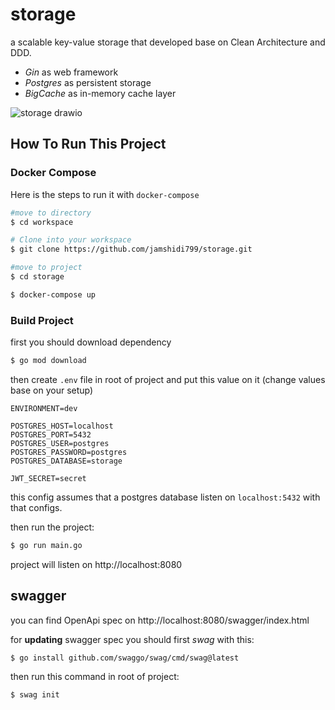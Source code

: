 # storage
a scalable key-value storage that developed base on Clean Architecture and DDD.

* *Gin* as web framework
* *Postgres* as persistent storage
* *BigCache* as in-memory cache layer

![storage drawio](https://user-images.githubusercontent.com/45311375/230890628-dd533cd1-e176-4df5-98e1-9bc17634b61f.png)

## How To Run This Project

### Docker Compose

Here is the steps to run it with `docker-compose`

```bash
#move to directory
$ cd workspace

# Clone into your workspace
$ git clone https://github.com/jamshidi799/storage.git

#move to project
$ cd storage

$ docker-compose up
```

### Build Project

first you should download dependency
```bash
$ go mod download
```

then create `.env` file in root of project and put this value on it
(change values base on your setup)

```
ENVIRONMENT=dev

POSTGRES_HOST=localhost
POSTGRES_PORT=5432
POSTGRES_USER=postgres
POSTGRES_PASSWORD=postgres
POSTGRES_DATABASE=storage

JWT_SECRET=secret
```

this config assumes that a postgres database listen on `localhost:5432` with that configs.

then run the project:
```bash
$ go run main.go 
```

project will listen on http://localhost:8080

## swagger

you can find OpenApi spec on http://localhost:8080/swagger/index.html

for **updating** swagger spec you should first _swag_ with this:
```bash
$ go install github.com/swaggo/swag/cmd/swag@latest
```

then run this command in root of project:

```bash
$ swag init
```





